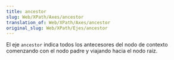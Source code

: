 ```yaml
---
title: ancestor
slug: Web/XPath/Axes/ancestor
translation_of: Web/XPath/Axes/ancestor
original_slug: Web/XPath/Ejes/ancestor
---
```

El eje `ancestor` indica todos los antecesores del nodo de contexto comenzando con el nodo padre y viajando hacia el nodo raiz.
